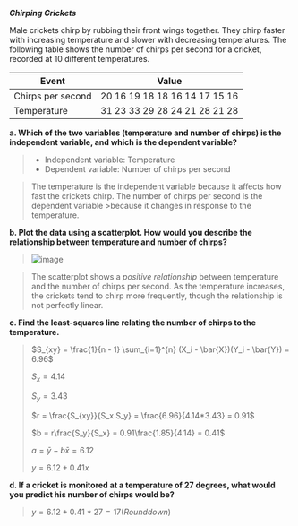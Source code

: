 ***Chirping Crickets***

Male crickets chirp by rubbing their front wings together. They chirp faster with increasing temperature and slower with decreasing temperatures. The following table shows the number of chirps per second for a cricket, recorded at 10 different temperatures.

|    Event        |          Value                | 
|-----------------|-------------------------------|
|Chirps per second| 20 16 19 18 18 16 14 17 15 16 |
|Temperature      | 31 23 33 29 28 24 21 28 21 28 |

**a. Which of the two variables (temperature and number of chirps) is the independent variable, and which is the dependent variable?**

>- Independent variable: Temperature
>- Dependent variable: Number of chirps per second

>The temperature is the independent variable because it affects how fast the crickets chirp. The number of chirps per second is the dependent variable >because it changes in response to the temperature.

**b. Plot the data using a scatterplot. How would you describe the relationship between temperature and number of chirps?**

>![image](https://github.com/user-attachments/assets/9b5034fb-6aa8-4c7f-a79a-7b90a4fe1bdb)

>The scatterplot shows a *positive relationship* between temperature and the number of chirps per second. As the temperature increases, the crickets tend to chirp more frequently, though the relationship is not perfectly linear.

**c. Find the least-squares line relating the number of chirps to the temperature.**

>$S_{xy} = \frac{1}{n - 1} \sum_{i=1}^{n} (X_i - \bar{X})(Y_i - \bar{Y}) = 6.96$
>
>$S_x = 4.14$
>
>$S_y = 3.43$
>
>$r = \frac{S_{xy}}{S_x S_y} = \frac{6.96}{4.14*3.43} = 0.91$
>
>$b = r\frac{S_y}{S_x} = 0.91\frac{1.85}{4.14} = 0.41$
>
>$a = \bar{y} - b\bar{x} = 6.12$
>
>$y=6.12+0.41x$
>
**d. If a cricket is monitored at a temperature of 27 degrees, what would you predict his number of chirps would be?**
>
>$y = 6.12+0.41*27 = 17 (Rounddown)$






